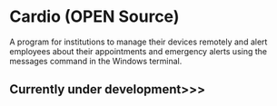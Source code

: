 # Cardio (OPEN Source)
A program for institutions to manage their devices remotely and alert employees about their appointments and emergency alerts using the messages command in the Windows terminal.
## Currently under development>>>
